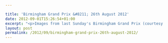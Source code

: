 ```yaml
---

title: 'Birmingham Grand Prix &#8211; 26th August 2012'
date: 2012-09-01T15:26:54+01:00
excerpt: "<p>Images from last Sunday's Birmingham Grand Prix (courtesy of Jon Howes)</p>"
layout: post
permalink: /2012/09/birmingham-grand-prix-26th-august-2012/
---
```

</p>